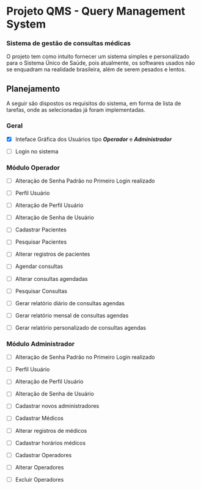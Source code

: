 # Projeto QMS - Query Management System
### Sistema de gestão de consultas médicas 

O projeto tem como intuito fornecer um sistema simples e personalizado para o Sistema Único de Saúde, pois atualmente, os softwares usados não se enquadram na realidade brasileira, além de serem pesados e lentos.

## Planejamento
A seguir são dispostos os requisitos do sistema, em forma de lista de tarefas, onde as selecionadas já foram implementadas.

### Geral
- [x] Inteface Gráfica dos Usuários tipo **_Operador_** e **_Administrador_**
- [ ] Login no sistema


### Módulo Operador
- [ ] Alteração de Senha Padrão no Primeiro Login realizado
- [ ] Perfil Usuário
- [ ] Alteração de Perfil Usuário
- [ ] Alteração de Senha de Usuário

- [ ] Cadastrar Pacientes
- [ ] Pesquisar Pacientes
- [ ] Alterar registros de pacientes
- [ ] Agendar consultas
- [ ] Alterar consultas agendadas
- [ ] Pesquisar Consultas

- [ ] Gerar relatório diário de consultas agendas
- [ ] Gerar relatório mensal de consultas agendas
- [ ] Gerar relatório personalizado de consultas agendas


### Módulo Administrador
- [ ] Alteração de Senha Padrão no Primeiro Login realizado
- [ ] Perfil Usuário
- [ ] Alteração de Perfil Usuário
- [ ] Alteração de Senha de Usuário

- [ ] Cadastrar novos administradores

- [ ] Cadastrar Médicos
- [ ] Alterar registros de médicos
- [ ] Cadastrar horários médicos

- [ ] Cadastrar Operadores
- [ ] Alterar Operadores
- [ ] Excluir Operadores

